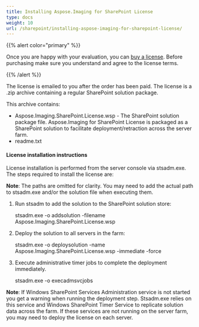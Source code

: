 ```yaml
---
title: Installing Aspose.Imaging for SharePoint License
type: docs
weight: 10
url: /sharepoint/installing-aspose-imaging-for-sharepoint-license/
---
```


{{% alert color="primary" %}} 

Once you are happy with your evaluation, you can [buy a license](http://www.aspose.com/purchase/default.aspx). Before purchasing make sure you understand and agree to the license terms. 

{{% /alert %}} 

The license is emailed to you after the order has been paid. The license is a .zip archive containing a regular SharePoint solution package.

This archive contains:

- Aspose.Imaging.SharePoint.License.wsp - The SharePoint solution package file. Aspose.Imaging for SharePoint License is packaged as a SharePoint solution to facilitate deployment/retraction across the server farm.
- readme.txt
#### **License installation instructions**
License installation is performed from the server console via stsadm.exe. The steps required to install the license are:

**Note**: The paths are omitted for clarity. You may need to add the actual path to stsadm.exe and/or the solution file when executing them.

1. Run stsadm to add the solution to the SharePoint solution store: 

   stsadm.exe -o addsolution -filename Aspose.Imaging.SharePoint.License.wsp 
1. Deploy the solution to all servers in the farm: 

   stsadm.exe -o deploysolution -name Aspose.Imaging.SharePoint.License.wsp -immediate -force 
1. Execute administrative timer jobs to complete the deployment immediately. 

   stsadm.exe -o execadmsvcjobs

**Note**: If Windows SharePoint Services Administration service is not started you get a warning when running the deployment step. Stsadm.exe relies on this service and Windows SharePoint Timer Service to replicate solution data across the farm. If these services are not running on the server farm, you may need to deploy the license on each server. 
